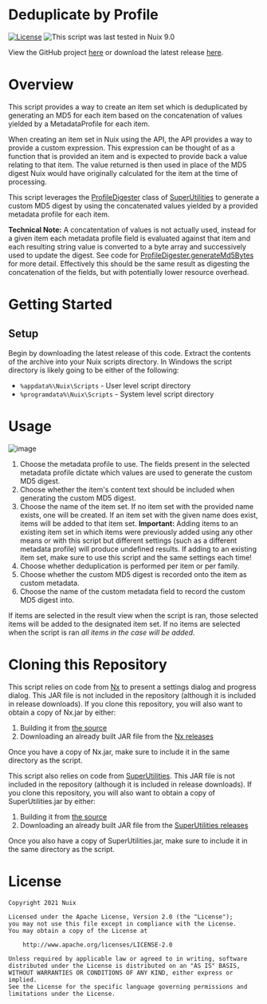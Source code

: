 Deduplicate by Profile
======================

[![License](https://img.shields.io/badge/License-Apache%202.0-blue.svg)](http://www.apache.org/licenses/LICENSE-2.0) ![This script was last tested in Nuix 9.0](https://img.shields.io/badge/Script%20Tested%20in%20Nuix-9.0-green.svg)

View the GitHub project [here](https://github.com/Nuix/Deduplicate-By-Profile) or download the latest release [here](https://github.com/Nuix/Deduplicate-By-Profile/releases).

# Overview

This script provides a way to create an item set which is deduplicated by generating an MD5 for each item based on the concatenation of values yielded by a MetadataProfile for each item.

When creating an item set in Nuix using the API, the API provides a way to provide a custom expression.  This expression can be thought of as a function that is provided an item and is expected to provide back a value relating to that item.  The value returned is then used in place of the MD5 digest Nuix would have originally calculated for the item at the time of processing.

This script leverages the [ProfileDigester](https://nuix.github.io/SuperUtilities/com/nuix/superutilities/misc/ProfileDigester.html) class of [SuperUtilities](https://github.com/Nuix/SuperUtilities) to generate a custom MD5 digest by using the concatenated values yielded by a provided metadata profile for each item.

**Technical Note:** A concatentation of values is not actually used, instead for a given item each metadata profile field is evaluated against that item and each resulting string value is converted to a byte array and successively used to update the digest.  See code for [ProfileDigester.generateMd5Bytes](https://github.com/Nuix/SuperUtilities/blob/master/Java/src/main/java/com/nuix/superutilities/misc/ProfileDigester.java#L196) for more detail.  Effectively this should be the same result as digesting the concatenation of the fields, but with potentially lower resource overhead.

# Getting Started

## Setup

Begin by downloading the latest release of this code.  Extract the contents of the archive into your Nuix scripts directory.  In Windows the script directory is likely going to be either of the following:

- `%appdata%\Nuix\Scripts` - User level script directory
- `%programdata%\Nuix\Scripts` - System level script directory

# Usage

![image](https://user-images.githubusercontent.com/11775738/106504031-410c1d00-647b-11eb-8377-cb0d26b3e370.png)

1. Choose the metadata profile to use.  The fields present in the selected metadata profile dictate which values are used to generate the custom MD5 digest.
2. Choose whether the item's content text should be included when generating the custom MD5 digest.
3. Choose the name of the item set.  If no item set with the provided name exists, one will be created.  If an item set with the given name does exist, items will be added to that item set.  **Important:** Adding items to an existing item set in which items were previously added using any other means or with this script but different settings (such as a different metadata profile) will produce undefined results.  If adding to an existing item set, make sure to use this script and the same settings each time!
4. Choose whether deduplication is performed per item or per family.
5. Choose whether the custom MD5 digest is recorded onto the item as custom metadata.
6. Choose the name of the custom metadata field to record the custom MD5 digest into.

If items are selected in the result view when the script is ran, those selected items will be added to the designated item set.  If no items are selected when the script is ran *all items in the case will be added*.

# Cloning this Repository

This script relies on code from [Nx](https://github.com/Nuix/Nx) to present a settings dialog and progress dialog.  This JAR file is not included in the repository (although it is included in release downloads).  If you clone this repository, you will also want to obtain a copy of Nx.jar by either:
1. Building it from [the source](https://github.com/Nuix/Nx)
2. Downloading an already built JAR file from the [Nx releases](https://github.com/Nuix/Nx/releases)

Once you have a copy of Nx.jar, make sure to include it in the same directory as the script.

This script also relies on code from [SuperUtilities](https://github.com/Nuix/SuperUtilities).  This JAR file is not included in the repository (although it is included in release downloads).  If you clone this repository, you will also want to obtain a copy of SuperUtilities.jar by either:
1. Building it from [the source](https://github.com/Nuix/SuperUtilities)
2. Downloading an already built JAR file from the [SuperUtilities releases](https://github.com/Nuix/SuperUtilities/releases)

Once you also have a copy of SuperUtilities.jar, make sure to include it in the same directory as the script.

# License

```
Copyright 2021 Nuix

Licensed under the Apache License, Version 2.0 (the "License");
you may not use this file except in compliance with the License.
You may obtain a copy of the License at

    http://www.apache.org/licenses/LICENSE-2.0

Unless required by applicable law or agreed to in writing, software
distributed under the License is distributed on an "AS IS" BASIS,
WITHOUT WARRANTIES OR CONDITIONS OF ANY KIND, either express or implied.
See the License for the specific language governing permissions and
limitations under the License.
```

